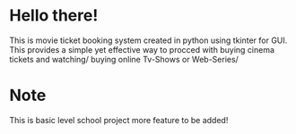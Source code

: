 # Hello there! #
This is movie ticket booking system created in python using tkinter for GUI.
This provides a simple yet effective way to procced with buying cinema tickets and watching/ buying online Tv-Shows or Web-Series/

# Note #
This is basic level school project more feature to be added! 